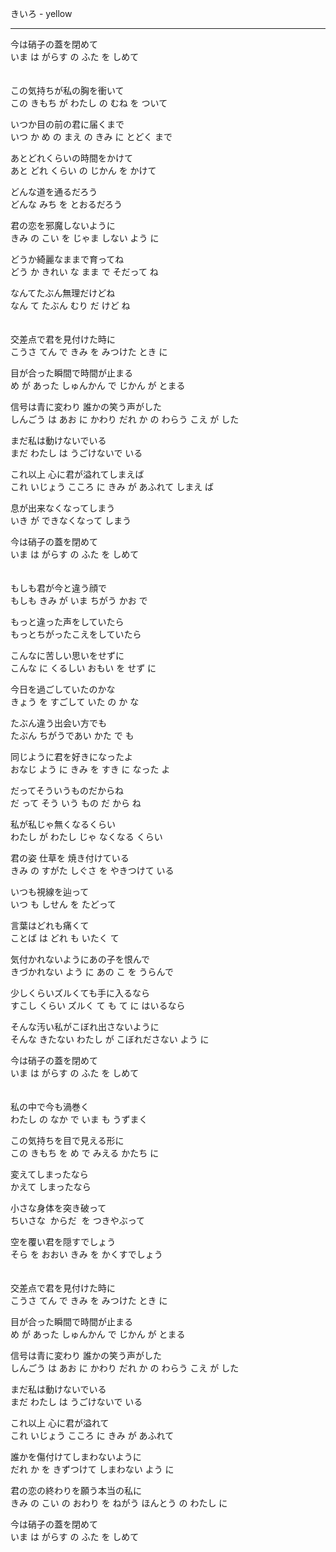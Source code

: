 きいろ - yellow

---

今は硝子の蓋を閉めて\
いま は がらす の ふた を しめて
\
\
\
この気持ちが私の胸を衝いて\
この きもち が わたし の むね を ついて

いつか目の前の君に届くまで\
いつ か め の まえ の きみ に とどく まで

あとどれくらいの時間をかけて\
あと どれ くらい の じかん を かけて

どんな道を通るだろう\
どんな みち を とおるだろう

君の恋を邪魔しないように\
きみ の こい を じゃま しない よう に

どうか綺麗なままで育ってね\
どう か きれい な まま で そだって ね

なんてたぶん無理だけどね\
なん て たぶん むり だ けど ね
\
\
\
交差点で君を見付けた時に\
こうさ てん で きみ を みつけた とき に

目が合った瞬間で時間が止まる\
め が あった しゅんかん で じかん が とまる

信号は青に変わり 誰かの笑う声がした\
しんごう は あお に かわり だれ か の わらう こえ が した

まだ私は動けないでいる\
まだ わたし は うごけないで いる

これ以上 心に君が溢れてしまえば\
これ いじょう こころ に きみ が あふれて しまえ ば

息が出来なくなってしまう\
いき が できなくなって しまう

今は硝子の蓋を閉めて\
いま は がらす の ふた を しめて
\
\
\
もしも君が今と違う顔で\
もしも きみ が いま ちがう かお で

もっと違った声をしていたら\
もっとちがったこえをしていたら

こんなに苦しい思いをせずに\
こんな に くるしい おもい を せず に

今日を過ごしていたのかな\
きょう を すごして いた の か な

たぶん違う出会い方でも\
たぶん ちがうであい かた で も

同じように君を好きになったよ\
おなじ よう に きみ を すき に なった よ

だってそういうものだからね\
だ って そう いう もの だ から ね

私が私じゃ無くなるくらい\
わたし が わたし じゃ なくなる くらい

君の姿 仕草を 焼き付けている\
きみ の すがた しぐさ を やきつけて いる

いつも視線を辿って\
いつ も しせん を たどって

言葉はどれも痛くて\
ことば は どれ も いたく て

気付かれないようにあの子を恨んで\
きづかれない よう に あの こ を うらんで

少しくらいズルくても手に入るなら\
すこし くらい ズルく て も て に はいるなら

そんな汚い私がこぼれ出さないように\
そんな きたない わたし が こぼれださない よう に

今は硝子の蓋を閉めて\
いま は がらす の ふた を しめて
\
\
\
私の中で今も渦巻く\
わたし の なか で いま も うずまく

この気持ちを目で見える形に\
この きもち を め で みえる かたち に

変えてしまったなら\
かえて しまったなら

小さな身体を突き破って\
ちいさな  からだ  を つきやぶって

空を覆い君を隠すでしょう\
そら を おおい きみ  を かくすでしょう
\
\
\
交差点で君を見付けた時に\
こうさ てん で きみ を みつけた とき に

目が合った瞬間で時間が止まる\
め が あった しゅんかん で じかん が とまる

信号は青に変わり 誰かの笑う声がした\
しんごう は あお に かわり だれ か の わらう こえ が した

まだ私は動けないでいる\
まだ わたし は うごけないで いる

これ以上 心に君が溢れて\
これ いじょう こころ に きみ が あふれて

誰かを傷付けてしまわないように\
だれ か を きずつけて しまわない よう に

君の恋の終わりを願う本当の私に\
きみ の こい の おわり を ねがう ほんとう の わたし に

今は硝子の蓋を閉めて\
いま は がらす の ふた を しめて